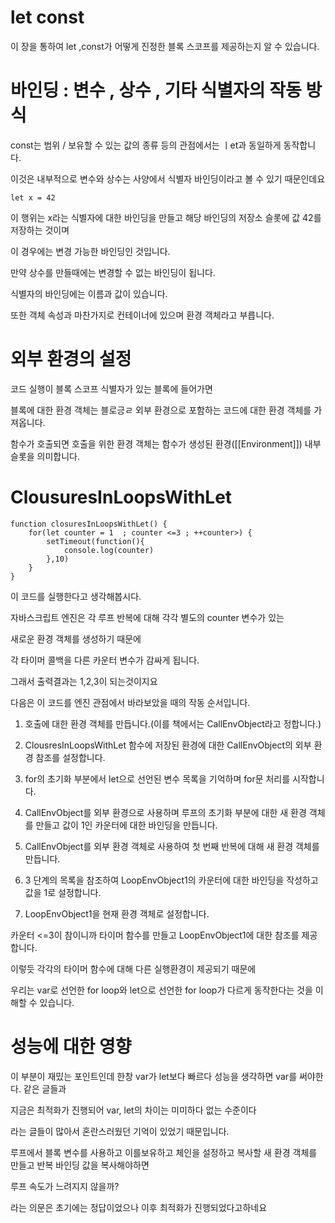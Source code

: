 # let const

이 장을 통하여 let ,const가 어떻게 진정한 블록 스코프를 제공하는지 알 수 있습니다.

# 바인딩 : 변수 , 상수 , 기타 식별자의 작동 방식

const는 범위 / 보유할 수 있는 값의 종류 등의 관점에서는 ㅣet과 동일하게 동작합니다.

이것은 내부적으로 변수와 상수는 사양에서 식별자 바인딩이라고 볼 수 있기 때문인데요

```tsx
let x = 42
```

이 행위는 x라는 식별자에 대한 바인딩을 만들고 해당 바인딩의 저장소 슬롯에 값 42를 저장하는 것이며

이 경우에는 변경 가능한 바인딩인 것입니다.

만약 상수를 만들때에는 변경할 수 없는 바인딩이 됩니다.

식별자의 바인딩에는 이름과 값이 있습니다.

또한 객체 속성과 마찬가지로 컨테이너에 있으며 환경 객체라고 부릅니다.


# 외부 환경의 설정

코드 실행이 블록 스코프 식별자가 있는 블록에 들어가면

블록에 대한 환경 객체는 블로긍ㄹ 외부 환경으로 포함하는 코드에 대한 환경 객체를 가져옵니다.

함수가 호출되면 호출을 위한 환경 객체는 함수가 생성된 환경([[Environment]]) 내부 슬롯을 의미합니다.

# ClousuresInLoopsWithLet

```tsx
function closuresInLoopsWithLet() {
    for(let counter = 1  ; counter <=3 ; ++counter>) {
        setTimeout(function(){
            console.log(counter)
        },10)
    }
}
```
이 코드를 실행한다고 생각해봅시다.

자바스크립트 엔진은 각 루프 반복에 대해 각각 별도의 counter 변수가 있는

새로운 환경 객체를 생성하기 때문에

각 타이머 콜백을 다른 카운터 변수가 감싸게 됩니다.

그래서 출력결과는 1,2,3이 되는것이지요


다음은 이 코드를 엔진 관점에서 바라보았을 때의 작동 순서입니다.

1. 호출에 대한 환경 객체를 만듭니다.(이를 책에서는 CallEnvObject라고 정합니다.)

2. ClousresInLoopsWithLet 함수에 저장된 환경에 대한 CallEnvObject의 외부 환경 참조를 설정합니다.

3. for의 초기화 부분에서 let으로 선언된 변수 목록을 기억하며 for문 처리를 시작합니다.

4. CallEnvObject를 외부 환경으로 사용하며 루프의 초기화 부분에 대한 새 환경 객체를 만들고 값이 1인 카운터에 대한 바인딩을 만듭니다.

5. CallEnvObject를 외부 환경 객체로 사용하여 첫 번째 반복에 대해 새 환경 객체를 만듭니다.

6. 3 단계의 목록을 참조하여 LoopEnvObject1의 카운터에 대한 바인딩을 작성하고 값을 1로 설정합니다.

7. LoopEnvObject1을 현재 환경 객체로 설정합니다.

카운터 <=3이 참이니까 타이머 함수를 만들고 LoopEnvObject1에 대한 참조를 제공합니다.


이렇듯 각각의 타이머 함수에 대해 다른 실행환경이 제공되기 때문에

우리는 var로 선언한 for loop와 let으로 선언한 for loop가 다르게 동작한다는 것을 이해할 수 있습니다.


# 성능에 대한 영향

이 부분이 재밌는 포인트인데 한창 var가 let보다 빠르다 성능을 생각하면 var를 써야한다. 같은 글들과

지금은 최적화가 진행되어 var, let의 차이는 미미하다 없는 수준이다

라는 글들이 많아서 혼란스러웠던 기억이 있었기 때문입니다.


루프에서 블록 변수를 사용하고 이를보유하고 체인을 설정하고 복사할 새 환경 객체를 만들고 반복 바인딩 값을 복사해야하면

루프 속도가 느려지지 않을까?

라는 의문은 초기에는 정답이었으나 이후 최적화가 진행되었다고하네요

